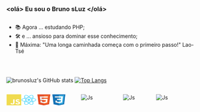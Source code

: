 ### <olá> Eu sou o Bruno sLuz </olá>

##

- 📚 Agora ... estudando PHP;
- 🛠️ e ... ansioso para dominar esse conhecimento;
- 💎 Máxima: "Uma longa caminhada começa com o primeiro passo!" Lao-Tsé

<div style="display: inline-block">
  <!-- <a href="https://beacons.ai/brunosluz" -->
  <!-- a href="https://github.com/brunosluz">
  <img style="float: right" height="180em" src="https://github-readme-stats.vercel.app/api?username=brunosluz&show_icons=true&theme=github_dark&include_all_commits=true&count_private=true"/>
  <img style="float: left" height="180em" src="https://github-readme-stats.vercel.app/api/top-langs/?username=brunosluz&layout=default&theme=github_dark"/ -->
</div>

##

![brunosluz's GitHub stats](https://github-readme-stats.vercel.app/api?username=brunosluz&show_icons=true&theme=github_dark&include_all_commits=true&count_private=true) 
[![Top Langs](https://github-readme-stats.vercel.app/api/top-langs/?username=brunosluz&layout=compact&theme=github_dark)](https://github.com/brunosluz) 

##
  
<div style="display: inline_block">
  <img align="left" alt="Js" height="30" width="40" src="https://raw.githubusercontent.com/devicons/devicon/master/icons/javascript/javascript-plain.svg">
  <img align="left" alt="React" height="30" width="40" src="https://raw.githubusercontent.com/devicons/devicon/master/icons/react/react-original.svg">
  <img align="left" alt="HTML" height="30" width="40" src="https://raw.githubusercontent.com/devicons/devicon/master/icons/html5/html5-original.svg">
  <img align="left" alt="CSS" height="30" width="40" src="https://raw.githubusercontent.com/devicons/devicon/master/icons/css3/css3-original.svg">
  
  <!-- a href="#" target="_blank"><img src="https://img.shields.io/badge/YouTube-FF0000?style=for-the-badge&logo=youtube&logoColor=white" target="_blank"></a>
  <a href="https://instagram.com/#" target="_blank"><img src="https://img.shields.io/badge/-Instagram-%23E4405F?style=for-the-badge&logo=instagram&logoColor=white" target="_blank"></a>
 	<a href="https://discord.gg/#" target="_blank"><img src="https://img.shields.io/badge/Discord-7289DA?style=for-the-badge&logo=discord&logoColor=white" target="_blank"></a -->
  <a href="https://discord.gg/#" target="_blank"><img align="right" alt="Js" height="30" width="105" src="https://img.shields.io/badge/Discord-7289DA?style=for-the-badge&logo=discord&logoColor=white" target="_blank"></a>
  <a href="mailto:sluz.brunoc@gmail.com"><img align="right" alt="Js" height="30" width="88" src="https://img.shields.io/badge/Gmail-D14836?style=for-the-badge&logo=gmail&logoColor=white" target="_blank"></a>
  <a href="https://www.linkedin.com/in/#" target="_blank"><img align="right" alt="Js" height="30" width="112" src="https://img.shields.io/badge/-LinkedIn-%230077B5?style=for-the-badge&logo=linkedin&logoColor=white" target="_blank"></a>
</div>
